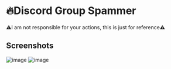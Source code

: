 # 🔥Discord Group Spammer
⚠️I am not responsible for your actions, this is just for reference⚠️

## Screenshots
![image](https://user-images.githubusercontent.com/74207477/184341553-83ff8a7d-b786-4d73-985c-107a8253c3f2.png)
![image](https://user-images.githubusercontent.com/74207477/184342211-d53bbcd5-2096-4712-b75c-7b73e4169ca9.png)
